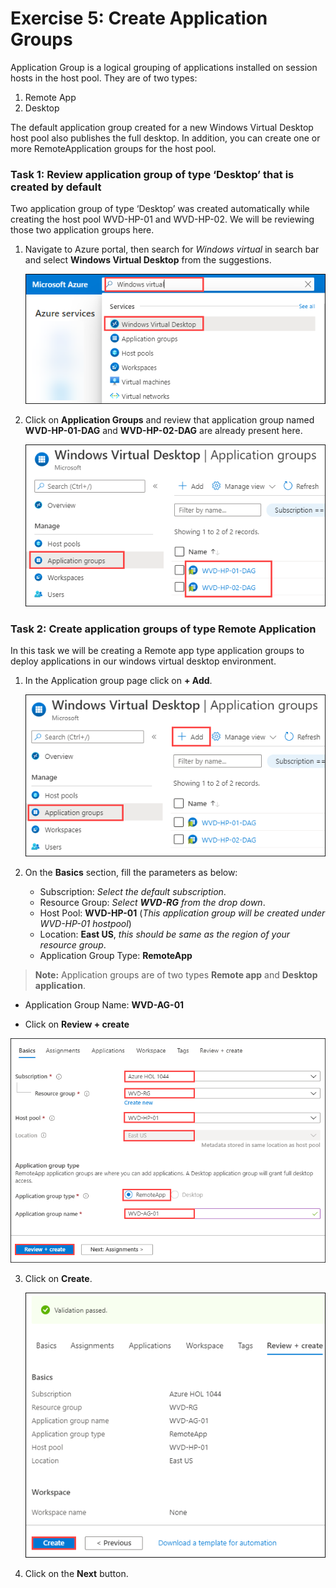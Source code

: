 # Exercise 5: Create Application Groups

Application Group is a logical grouping of applications installed on session hosts in the host pool. They are of two types:
1.	Remote App
2.	Desktop

The default application group created for a new Windows Virtual Desktop host pool also publishes the full desktop. In addition, you can create one or more RemoteApplication groups for the host pool.

### **Task 1: Review application group of type ‘Desktop’ that is created by default**

Two application group of type ‘Desktop’ was created automatically while creating the host pool WVD-HP-01 and WVD-HP-02. We will be reviewing those two application groups here.


1. Navigate to Azure portal, then search for *Windows virtual* in search bar and select **Windows Virtual Desktop** from the suggestions.

   ![ws name.](media/a109.png)
   
2. Click on **Application Groups** and review that application group named **WVD-HP-01-DAG** and **WVD-HP-02-DAG** are already present here.

   ![ws name.](media/a17.png)
  
  
### **Task 2: Create application groups of type Remote Application**

In this task we will be creating a Remote app type application groups to deploy applications in our windows virtual desktop environment.

1. In the Application group page click on **+ Add**.

   ![ws name.](media/a18.png)
  
2. On the **Basics** section, fill the parameters as below: 
   
      - Subscription: *Select the default subscription*.
      - Resource Group: *Select **WVD-RG** from the drop down*.
      - Host Pool: **WVD-HP-01** (*This application group will be created under WVD-HP-01 hostpool*)
      - Location: **East US**, *this should be same as the region of your resource group*.
      - Application Group Type: **RemoteApp** 
      
>**Note:** Application groups are of two types **Remote app** and **Desktop application**.

   - Application Group Name: **WVD-AG-01**

   - Click on **Review + create**
  
   ![ws name.](media/a19.png)

3. Click on **Create**.

   ![ws name.](media/a20.png)
   
4. Click on the **Next** button.
